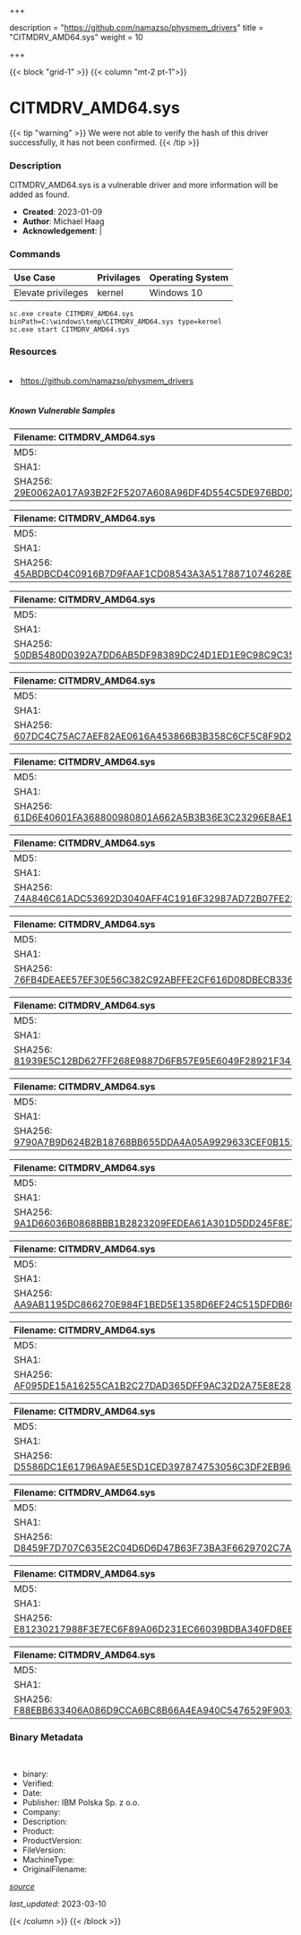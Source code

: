 +++

description = "https://github.com/namazso/physmem_drivers"
title = "CITMDRV_AMD64.sys"
weight = 10

+++


{{< block "grid-1" >}}
{{< column "mt-2 pt-1">}}




# CITMDRV_AMD64.sys 


{{< tip "warning" >}}
We were not able to verify the hash of this driver successfully, it has not been confirmed.
{{< /tip >}}




### Description


CITMDRV_AMD64.sys is a vulnerable driver and more information will be added as found.


- **Created**: 2023-01-09
- **Author**: Michael Haag
- **Acknowledgement**:  | [](https://twitter.com/)

### Commands

| Use Case | Privilages | Operating System | 
|:---- | ---- | ---- |
| Elevate privileges | kernel | Windows 10 |

```
sc.exe create CITMDRV_AMD64.sys binPath=C:\windows\temp\CITMDRV_AMD64.sys type=kernel
sc.exe start CITMDRV_AMD64.sys
```

### Resources
<br>


<li><a href=" https://github.com/namazso/physmem_drivers"> https://github.com/namazso/physmem_drivers</a></li>


<br>


##### Known Vulnerable Samples

| Filename: CITMDRV_AMD64.sys |
|:---- |
|MD5: <a href="https://www.virustotal.com/gui/file/{&#39;Filename&#39;: &#39;CITMDRV_AMD64.sys&#39;, &#39;MD5&#39;: &#39;&#39;, &#39;SHA1&#39;: &#39;&#39;, &#39;SHA256&#39;: &#39;29E0062A017A93B2F2F5207A608A96DF4D554C5DE976BD0276C2590A03BD3E94&#39;}"></a>|
|SHA1: <a href="https://www.virustotal.com/gui/file/{&#39;Filename&#39;: &#39;CITMDRV_AMD64.sys&#39;, &#39;MD5&#39;: &#39;&#39;, &#39;SHA1&#39;: &#39;&#39;, &#39;SHA256&#39;: &#39;29E0062A017A93B2F2F5207A608A96DF4D554C5DE976BD0276C2590A03BD3E94&#39;}"></a>|
|SHA256: <a href="https://www.virustotal.com/gui/file/{&#39;Filename&#39;: &#39;CITMDRV_AMD64.sys&#39;, &#39;MD5&#39;: &#39;&#39;, &#39;SHA1&#39;: &#39;&#39;, &#39;SHA256&#39;: &#39;29E0062A017A93B2F2F5207A608A96DF4D554C5DE976BD0276C2590A03BD3E94&#39;}">29E0062A017A93B2F2F5207A608A96DF4D554C5DE976BD0276C2590A03BD3E94</a>|

| Filename: CITMDRV_AMD64.sys |
|:---- |
|MD5: <a href="https://www.virustotal.com/gui/file/{&#39;Filename&#39;: &#39;CITMDRV_AMD64.sys&#39;, &#39;MD5&#39;: &#39;&#39;, &#39;SHA1&#39;: &#39;&#39;, &#39;SHA256&#39;: &#39;45ABDBCD4C0916B7D9FAAF1CD08543A3A5178871074628E0126A6EDA890D26E0&#39;}"></a>|
|SHA1: <a href="https://www.virustotal.com/gui/file/{&#39;Filename&#39;: &#39;CITMDRV_AMD64.sys&#39;, &#39;MD5&#39;: &#39;&#39;, &#39;SHA1&#39;: &#39;&#39;, &#39;SHA256&#39;: &#39;45ABDBCD4C0916B7D9FAAF1CD08543A3A5178871074628E0126A6EDA890D26E0&#39;}"></a>|
|SHA256: <a href="https://www.virustotal.com/gui/file/{&#39;Filename&#39;: &#39;CITMDRV_AMD64.sys&#39;, &#39;MD5&#39;: &#39;&#39;, &#39;SHA1&#39;: &#39;&#39;, &#39;SHA256&#39;: &#39;45ABDBCD4C0916B7D9FAAF1CD08543A3A5178871074628E0126A6EDA890D26E0&#39;}">45ABDBCD4C0916B7D9FAAF1CD08543A3A5178871074628E0126A6EDA890D26E0</a>|

| Filename: CITMDRV_AMD64.sys |
|:---- |
|MD5: <a href="https://www.virustotal.com/gui/file/{&#39;Filename&#39;: &#39;CITMDRV_AMD64.sys&#39;, &#39;MD5&#39;: &#39;&#39;, &#39;SHA1&#39;: &#39;&#39;, &#39;SHA256&#39;: &#39;50DB5480D0392A7DD6AB5DF98389DC24D1ED1E9C98C9C35964B19DABCD6DC67F&#39;}"></a>|
|SHA1: <a href="https://www.virustotal.com/gui/file/{&#39;Filename&#39;: &#39;CITMDRV_AMD64.sys&#39;, &#39;MD5&#39;: &#39;&#39;, &#39;SHA1&#39;: &#39;&#39;, &#39;SHA256&#39;: &#39;50DB5480D0392A7DD6AB5DF98389DC24D1ED1E9C98C9C35964B19DABCD6DC67F&#39;}"></a>|
|SHA256: <a href="https://www.virustotal.com/gui/file/{&#39;Filename&#39;: &#39;CITMDRV_AMD64.sys&#39;, &#39;MD5&#39;: &#39;&#39;, &#39;SHA1&#39;: &#39;&#39;, &#39;SHA256&#39;: &#39;50DB5480D0392A7DD6AB5DF98389DC24D1ED1E9C98C9C35964B19DABCD6DC67F&#39;}">50DB5480D0392A7DD6AB5DF98389DC24D1ED1E9C98C9C35964B19DABCD6DC67F</a>|

| Filename: CITMDRV_AMD64.sys |
|:---- |
|MD5: <a href="https://www.virustotal.com/gui/file/{&#39;Filename&#39;: &#39;CITMDRV_AMD64.sys&#39;, &#39;MD5&#39;: &#39;&#39;, &#39;SHA1&#39;: &#39;&#39;, &#39;SHA256&#39;: &#39;607DC4C75AC7AEF82AE0616A453866B3B358C6CF5C8F9D29E4D37F844306B97C&#39;}"></a>|
|SHA1: <a href="https://www.virustotal.com/gui/file/{&#39;Filename&#39;: &#39;CITMDRV_AMD64.sys&#39;, &#39;MD5&#39;: &#39;&#39;, &#39;SHA1&#39;: &#39;&#39;, &#39;SHA256&#39;: &#39;607DC4C75AC7AEF82AE0616A453866B3B358C6CF5C8F9D29E4D37F844306B97C&#39;}"></a>|
|SHA256: <a href="https://www.virustotal.com/gui/file/{&#39;Filename&#39;: &#39;CITMDRV_AMD64.sys&#39;, &#39;MD5&#39;: &#39;&#39;, &#39;SHA1&#39;: &#39;&#39;, &#39;SHA256&#39;: &#39;607DC4C75AC7AEF82AE0616A453866B3B358C6CF5C8F9D29E4D37F844306B97C&#39;}">607DC4C75AC7AEF82AE0616A453866B3B358C6CF5C8F9D29E4D37F844306B97C</a>|

| Filename: CITMDRV_AMD64.sys |
|:---- |
|MD5: <a href="https://www.virustotal.com/gui/file/{&#39;Filename&#39;: &#39;CITMDRV_AMD64.sys&#39;, &#39;MD5&#39;: &#39;&#39;, &#39;SHA1&#39;: &#39;&#39;, &#39;SHA256&#39;: &#39;61D6E40601FA368800980801A662A5B3B36E3C23296E8AE1C85726A56EF18CC8&#39;}"></a>|
|SHA1: <a href="https://www.virustotal.com/gui/file/{&#39;Filename&#39;: &#39;CITMDRV_AMD64.sys&#39;, &#39;MD5&#39;: &#39;&#39;, &#39;SHA1&#39;: &#39;&#39;, &#39;SHA256&#39;: &#39;61D6E40601FA368800980801A662A5B3B36E3C23296E8AE1C85726A56EF18CC8&#39;}"></a>|
|SHA256: <a href="https://www.virustotal.com/gui/file/{&#39;Filename&#39;: &#39;CITMDRV_AMD64.sys&#39;, &#39;MD5&#39;: &#39;&#39;, &#39;SHA1&#39;: &#39;&#39;, &#39;SHA256&#39;: &#39;61D6E40601FA368800980801A662A5B3B36E3C23296E8AE1C85726A56EF18CC8&#39;}">61D6E40601FA368800980801A662A5B3B36E3C23296E8AE1C85726A56EF18CC8</a>|

| Filename: CITMDRV_AMD64.sys |
|:---- |
|MD5: <a href="https://www.virustotal.com/gui/file/{&#39;Filename&#39;: &#39;CITMDRV_AMD64.sys&#39;, &#39;MD5&#39;: &#39;&#39;, &#39;SHA1&#39;: &#39;&#39;, &#39;SHA256&#39;: &#39;74A846C61ADC53692D3040AFF4C1916F32987AD72B07FE226E9E7DBEFF1036C4&#39;}"></a>|
|SHA1: <a href="https://www.virustotal.com/gui/file/{&#39;Filename&#39;: &#39;CITMDRV_AMD64.sys&#39;, &#39;MD5&#39;: &#39;&#39;, &#39;SHA1&#39;: &#39;&#39;, &#39;SHA256&#39;: &#39;74A846C61ADC53692D3040AFF4C1916F32987AD72B07FE226E9E7DBEFF1036C4&#39;}"></a>|
|SHA256: <a href="https://www.virustotal.com/gui/file/{&#39;Filename&#39;: &#39;CITMDRV_AMD64.sys&#39;, &#39;MD5&#39;: &#39;&#39;, &#39;SHA1&#39;: &#39;&#39;, &#39;SHA256&#39;: &#39;74A846C61ADC53692D3040AFF4C1916F32987AD72B07FE226E9E7DBEFF1036C4&#39;}">74A846C61ADC53692D3040AFF4C1916F32987AD72B07FE226E9E7DBEFF1036C4</a>|

| Filename: CITMDRV_AMD64.sys |
|:---- |
|MD5: <a href="https://www.virustotal.com/gui/file/{&#39;Filename&#39;: &#39;CITMDRV_AMD64.sys&#39;, &#39;MD5&#39;: &#39;&#39;, &#39;SHA1&#39;: &#39;&#39;, &#39;SHA256&#39;: &#39;76FB4DEAEE57EF30E56C382C92ABFFE2CF616D08DBECB3368C8EE6B02E59F303&#39;}"></a>|
|SHA1: <a href="https://www.virustotal.com/gui/file/{&#39;Filename&#39;: &#39;CITMDRV_AMD64.sys&#39;, &#39;MD5&#39;: &#39;&#39;, &#39;SHA1&#39;: &#39;&#39;, &#39;SHA256&#39;: &#39;76FB4DEAEE57EF30E56C382C92ABFFE2CF616D08DBECB3368C8EE6B02E59F303&#39;}"></a>|
|SHA256: <a href="https://www.virustotal.com/gui/file/{&#39;Filename&#39;: &#39;CITMDRV_AMD64.sys&#39;, &#39;MD5&#39;: &#39;&#39;, &#39;SHA1&#39;: &#39;&#39;, &#39;SHA256&#39;: &#39;76FB4DEAEE57EF30E56C382C92ABFFE2CF616D08DBECB3368C8EE6B02E59F303&#39;}">76FB4DEAEE57EF30E56C382C92ABFFE2CF616D08DBECB3368C8EE6B02E59F303</a>|

| Filename: CITMDRV_AMD64.sys |
|:---- |
|MD5: <a href="https://www.virustotal.com/gui/file/{&#39;Filename&#39;: &#39;CITMDRV_AMD64.sys&#39;, &#39;MD5&#39;: &#39;&#39;, &#39;SHA1&#39;: &#39;&#39;, &#39;SHA256&#39;: &#39;81939E5C12BD627FF268E9887D6FB57E95E6049F28921F3437898757E7F21469&#39;}"></a>|
|SHA1: <a href="https://www.virustotal.com/gui/file/{&#39;Filename&#39;: &#39;CITMDRV_AMD64.sys&#39;, &#39;MD5&#39;: &#39;&#39;, &#39;SHA1&#39;: &#39;&#39;, &#39;SHA256&#39;: &#39;81939E5C12BD627FF268E9887D6FB57E95E6049F28921F3437898757E7F21469&#39;}"></a>|
|SHA256: <a href="https://www.virustotal.com/gui/file/{&#39;Filename&#39;: &#39;CITMDRV_AMD64.sys&#39;, &#39;MD5&#39;: &#39;&#39;, &#39;SHA1&#39;: &#39;&#39;, &#39;SHA256&#39;: &#39;81939E5C12BD627FF268E9887D6FB57E95E6049F28921F3437898757E7F21469&#39;}">81939E5C12BD627FF268E9887D6FB57E95E6049F28921F3437898757E7F21469</a>|

| Filename: CITMDRV_AMD64.sys |
|:---- |
|MD5: <a href="https://www.virustotal.com/gui/file/{&#39;Filename&#39;: &#39;CITMDRV_AMD64.sys&#39;, &#39;MD5&#39;: &#39;&#39;, &#39;SHA1&#39;: &#39;&#39;, &#39;SHA256&#39;: &#39;9790A7B9D624B2B18768BB655DDA4A05A9929633CEF0B1521E79E40D7DE0A05B&#39;}"></a>|
|SHA1: <a href="https://www.virustotal.com/gui/file/{&#39;Filename&#39;: &#39;CITMDRV_AMD64.sys&#39;, &#39;MD5&#39;: &#39;&#39;, &#39;SHA1&#39;: &#39;&#39;, &#39;SHA256&#39;: &#39;9790A7B9D624B2B18768BB655DDA4A05A9929633CEF0B1521E79E40D7DE0A05B&#39;}"></a>|
|SHA256: <a href="https://www.virustotal.com/gui/file/{&#39;Filename&#39;: &#39;CITMDRV_AMD64.sys&#39;, &#39;MD5&#39;: &#39;&#39;, &#39;SHA1&#39;: &#39;&#39;, &#39;SHA256&#39;: &#39;9790A7B9D624B2B18768BB655DDA4A05A9929633CEF0B1521E79E40D7DE0A05B&#39;}">9790A7B9D624B2B18768BB655DDA4A05A9929633CEF0B1521E79E40D7DE0A05B</a>|

| Filename: CITMDRV_AMD64.sys |
|:---- |
|MD5: <a href="https://www.virustotal.com/gui/file/{&#39;Filename&#39;: &#39;CITMDRV_AMD64.sys&#39;, &#39;MD5&#39;: &#39;&#39;, &#39;SHA1&#39;: &#39;&#39;, &#39;SHA256&#39;: &#39;9A1D66036B0868BBB1B2823209FEDEA61A301D5DD245F8E7D390BD31E52D663E&#39;}"></a>|
|SHA1: <a href="https://www.virustotal.com/gui/file/{&#39;Filename&#39;: &#39;CITMDRV_AMD64.sys&#39;, &#39;MD5&#39;: &#39;&#39;, &#39;SHA1&#39;: &#39;&#39;, &#39;SHA256&#39;: &#39;9A1D66036B0868BBB1B2823209FEDEA61A301D5DD245F8E7D390BD31E52D663E&#39;}"></a>|
|SHA256: <a href="https://www.virustotal.com/gui/file/{&#39;Filename&#39;: &#39;CITMDRV_AMD64.sys&#39;, &#39;MD5&#39;: &#39;&#39;, &#39;SHA1&#39;: &#39;&#39;, &#39;SHA256&#39;: &#39;9A1D66036B0868BBB1B2823209FEDEA61A301D5DD245F8E7D390BD31E52D663E&#39;}">9A1D66036B0868BBB1B2823209FEDEA61A301D5DD245F8E7D390BD31E52D663E</a>|

| Filename: CITMDRV_AMD64.sys |
|:---- |
|MD5: <a href="https://www.virustotal.com/gui/file/{&#39;Filename&#39;: &#39;CITMDRV_AMD64.sys&#39;, &#39;MD5&#39;: &#39;&#39;, &#39;SHA1&#39;: &#39;&#39;, &#39;SHA256&#39;: &#39;AA9AB1195DC866270E984F1BED5E1358D6EF24C515DFDB6C2A92D1E1B94BF608&#39;}"></a>|
|SHA1: <a href="https://www.virustotal.com/gui/file/{&#39;Filename&#39;: &#39;CITMDRV_AMD64.sys&#39;, &#39;MD5&#39;: &#39;&#39;, &#39;SHA1&#39;: &#39;&#39;, &#39;SHA256&#39;: &#39;AA9AB1195DC866270E984F1BED5E1358D6EF24C515DFDB6C2A92D1E1B94BF608&#39;}"></a>|
|SHA256: <a href="https://www.virustotal.com/gui/file/{&#39;Filename&#39;: &#39;CITMDRV_AMD64.sys&#39;, &#39;MD5&#39;: &#39;&#39;, &#39;SHA1&#39;: &#39;&#39;, &#39;SHA256&#39;: &#39;AA9AB1195DC866270E984F1BED5E1358D6EF24C515DFDB6C2A92D1E1B94BF608&#39;}">AA9AB1195DC866270E984F1BED5E1358D6EF24C515DFDB6C2A92D1E1B94BF608</a>|

| Filename: CITMDRV_AMD64.sys |
|:---- |
|MD5: <a href="https://www.virustotal.com/gui/file/{&#39;Filename&#39;: &#39;CITMDRV_AMD64.sys&#39;, &#39;MD5&#39;: &#39;&#39;, &#39;SHA1&#39;: &#39;&#39;, &#39;SHA256&#39;: &#39;AF095DE15A16255CA1B2C27DAD365DFF9AC32D2A75E8E288F5A1307680781685&#39;}"></a>|
|SHA1: <a href="https://www.virustotal.com/gui/file/{&#39;Filename&#39;: &#39;CITMDRV_AMD64.sys&#39;, &#39;MD5&#39;: &#39;&#39;, &#39;SHA1&#39;: &#39;&#39;, &#39;SHA256&#39;: &#39;AF095DE15A16255CA1B2C27DAD365DFF9AC32D2A75E8E288F5A1307680781685&#39;}"></a>|
|SHA256: <a href="https://www.virustotal.com/gui/file/{&#39;Filename&#39;: &#39;CITMDRV_AMD64.sys&#39;, &#39;MD5&#39;: &#39;&#39;, &#39;SHA1&#39;: &#39;&#39;, &#39;SHA256&#39;: &#39;AF095DE15A16255CA1B2C27DAD365DFF9AC32D2A75E8E288F5A1307680781685&#39;}">AF095DE15A16255CA1B2C27DAD365DFF9AC32D2A75E8E288F5A1307680781685</a>|

| Filename: CITMDRV_AMD64.sys |
|:---- |
|MD5: <a href="https://www.virustotal.com/gui/file/{&#39;Filename&#39;: &#39;CITMDRV_AMD64.sys&#39;, &#39;MD5&#39;: &#39;&#39;, &#39;SHA1&#39;: &#39;&#39;, &#39;SHA256&#39;: &#39;D5586DC1E61796A9AE5E5D1CED397874753056C3DF2EB963A8916287E1929A71&#39;}"></a>|
|SHA1: <a href="https://www.virustotal.com/gui/file/{&#39;Filename&#39;: &#39;CITMDRV_AMD64.sys&#39;, &#39;MD5&#39;: &#39;&#39;, &#39;SHA1&#39;: &#39;&#39;, &#39;SHA256&#39;: &#39;D5586DC1E61796A9AE5E5D1CED397874753056C3DF2EB963A8916287E1929A71&#39;}"></a>|
|SHA256: <a href="https://www.virustotal.com/gui/file/{&#39;Filename&#39;: &#39;CITMDRV_AMD64.sys&#39;, &#39;MD5&#39;: &#39;&#39;, &#39;SHA1&#39;: &#39;&#39;, &#39;SHA256&#39;: &#39;D5586DC1E61796A9AE5E5D1CED397874753056C3DF2EB963A8916287E1929A71&#39;}">D5586DC1E61796A9AE5E5D1CED397874753056C3DF2EB963A8916287E1929A71</a>|

| Filename: CITMDRV_AMD64.sys |
|:---- |
|MD5: <a href="https://www.virustotal.com/gui/file/{&#39;Filename&#39;: &#39;CITMDRV_AMD64.sys&#39;, &#39;MD5&#39;: &#39;&#39;, &#39;SHA1&#39;: &#39;&#39;, &#39;SHA256&#39;: &#39;D8459F7D707C635E2C04D6D6D47B63F73BA3F6629702C7A6E0DF0462F6478AE2&#39;}"></a>|
|SHA1: <a href="https://www.virustotal.com/gui/file/{&#39;Filename&#39;: &#39;CITMDRV_AMD64.sys&#39;, &#39;MD5&#39;: &#39;&#39;, &#39;SHA1&#39;: &#39;&#39;, &#39;SHA256&#39;: &#39;D8459F7D707C635E2C04D6D6D47B63F73BA3F6629702C7A6E0DF0462F6478AE2&#39;}"></a>|
|SHA256: <a href="https://www.virustotal.com/gui/file/{&#39;Filename&#39;: &#39;CITMDRV_AMD64.sys&#39;, &#39;MD5&#39;: &#39;&#39;, &#39;SHA1&#39;: &#39;&#39;, &#39;SHA256&#39;: &#39;D8459F7D707C635E2C04D6D6D47B63F73BA3F6629702C7A6E0DF0462F6478AE2&#39;}">D8459F7D707C635E2C04D6D6D47B63F73BA3F6629702C7A6E0DF0462F6478AE2</a>|

| Filename: CITMDRV_AMD64.sys |
|:---- |
|MD5: <a href="https://www.virustotal.com/gui/file/{&#39;Filename&#39;: &#39;CITMDRV_AMD64.sys&#39;, &#39;MD5&#39;: &#39;&#39;, &#39;SHA1&#39;: &#39;&#39;, &#39;SHA256&#39;: &#39;E81230217988F3E7EC6F89A06D231EC66039BDBA340FD8EBB2BBB586506E3293&#39;}"></a>|
|SHA1: <a href="https://www.virustotal.com/gui/file/{&#39;Filename&#39;: &#39;CITMDRV_AMD64.sys&#39;, &#39;MD5&#39;: &#39;&#39;, &#39;SHA1&#39;: &#39;&#39;, &#39;SHA256&#39;: &#39;E81230217988F3E7EC6F89A06D231EC66039BDBA340FD8EBB2BBB586506E3293&#39;}"></a>|
|SHA256: <a href="https://www.virustotal.com/gui/file/{&#39;Filename&#39;: &#39;CITMDRV_AMD64.sys&#39;, &#39;MD5&#39;: &#39;&#39;, &#39;SHA1&#39;: &#39;&#39;, &#39;SHA256&#39;: &#39;E81230217988F3E7EC6F89A06D231EC66039BDBA340FD8EBB2BBB586506E3293&#39;}">E81230217988F3E7EC6F89A06D231EC66039BDBA340FD8EBB2BBB586506E3293</a>|

| Filename: CITMDRV_AMD64.sys |
|:---- |
|MD5: <a href="https://www.virustotal.com/gui/file/{&#39;Filename&#39;: &#39;CITMDRV_AMD64.sys&#39;, &#39;MD5&#39;: &#39;&#39;, &#39;SHA1&#39;: &#39;&#39;, &#39;SHA256&#39;: &#39;F88EBB633406A086D9CCA6BC8B66A4EA940C5476529F9033A9E0463512A23A57&#39;}"></a>|
|SHA1: <a href="https://www.virustotal.com/gui/file/{&#39;Filename&#39;: &#39;CITMDRV_AMD64.sys&#39;, &#39;MD5&#39;: &#39;&#39;, &#39;SHA1&#39;: &#39;&#39;, &#39;SHA256&#39;: &#39;F88EBB633406A086D9CCA6BC8B66A4EA940C5476529F9033A9E0463512A23A57&#39;}"></a>|
|SHA256: <a href="https://www.virustotal.com/gui/file/{&#39;Filename&#39;: &#39;CITMDRV_AMD64.sys&#39;, &#39;MD5&#39;: &#39;&#39;, &#39;SHA1&#39;: &#39;&#39;, &#39;SHA256&#39;: &#39;F88EBB633406A086D9CCA6BC8B66A4EA940C5476529F9033A9E0463512A23A57&#39;}">F88EBB633406A086D9CCA6BC8B66A4EA940C5476529F9033A9E0463512A23A57</a>|




### Binary Metadata
<br>

- binary: 
- Verified: 
- Date: 
- Publisher: IBM Polska Sp. z o.o.
- Company: 
- Description: 
- Product: 
- ProductVersion: 
- FileVersion: 
- MachineType: 
- OriginalFilename: 

[*source*](https://github.com/magicsword-io/LOLDrivers/tree/main/yaml/citmdrv_amd64.sys.yml)

*last_updated:* 2023-03-10


{{< /column >}}
{{< /block >}}
